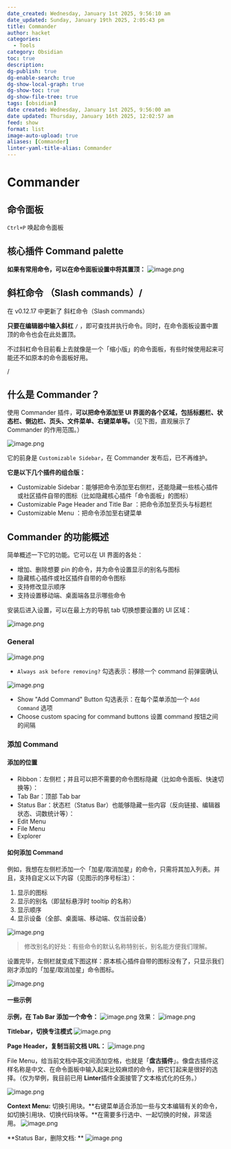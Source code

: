 ```yaml
---
date_created: Wednesday, January 1st 2025, 9:56:10 am
date_updated: Sunday, January 19th 2025, 2:05:43 pm
title: Commander
author: hacket
categories:
  - Tools
category: Obsidian
toc: true
description: 
dg-publish: true
dg-enable-search: true
dg-show-local-graph: true
dg-show-toc: true
dg-show-file-tree: true
tags: [obsidian]
date created: Wednesday, January 1st 2025, 9:56:00 am
date updated: Thursday, January 16th 2025, 12:02:57 am
feed: show
format: list
image-auto-upload: true
aliases: [Commander]
linter-yaml-title-alias: Commander
---
```


# Commander

## 命令面板

`Ctrl+P` 唤起命令面板

## 核心插件 Command palette

**如果有常用命令，可以在命令面板设置中将其置顶：**
![image.png](https://raw.githubusercontent.com/hacket/ObsidianOSS/master/obsidian/202501011823046.png)

## 斜杠命令 （Slash commands）/

在 v0.12.17 中更新了 斜杠命令（Slash commands）

**只要在编辑器中输入斜杠** `/` ，即可查找并执行命令。同时，在命令面板设置中置顶的命令也会在此处置顶。

不过斜杠命令目前看上去就像是一个「缩小版」的命令面板，有些时候使用起来可能还不如原本的命令面板好用。

/

## 什么是 Commander？

使用 Commander 插件，**可以把命令添加至 UI 界面的各个区域，包括标题栏、状态栏、侧边栏、页头、文件菜单、右键菜单等。**（见下图，直观展示了 Commander 的作用范围。）

![image.png](https://raw.githubusercontent.com/hacket/ObsidianOSS/master/obsidian/202501012335099.png)

它的前身是 `Customizable Sidebar`，在 Commander 发布后，已不再维护。

**它是以下几个插件的组合版：**

- Customizable Sidebar：能够把命令添加至右侧栏，还能隐藏一些核心插件或社区插件自带的图标（比如隐藏核心插件「命令面板」的图标）
- Customizable Page Header and Title Bar ：把命令添加至页头与标题栏
- Customizable Menu ：把命令添加至右键菜单

## Commander 的功能概述

简单概述一下它的功能。它可以在 UI 界面的各处：

- 增加、删除想要 pin 的命令，并为命令设置显示的别名与图标
- 隐藏核心插件或社区插件自带的命令图标
- 支持修改显示顺序
- 支持设置移动端、桌面端各显示哪些命令

安装后进入设置，可以在最上方的导航 tab 切换想要设置的 UI 区域：

![image.png](https://raw.githubusercontent.com/hacket/ObsidianOSS/master/obsidian/202501012337443.png)

### General

![image.png](https://raw.githubusercontent.com/hacket/ObsidianOSS/master/obsidian/202501012339193.png)

- `Always ask before removing?` 勾选表示：移除一个 command 前弹窗确认

![image.png](https://raw.githubusercontent.com/hacket/ObsidianOSS/master/obsidian/202501012342789.png)

- Show "Add Command" Button 勾选表示：在每个菜单添加一个 `Add Command` 选项
- Choose custom spacing for command buttons 设置 command 按钮之间的间隔

### 添加 Command

#### 添加的位置

- Ribbon：左侧栏；并且可以把不需要的命令图标隐藏（比如命令面板、快速切换等）：
- Tab Bar：顶部 Tab bar
- Status Bar：状态栏（Status Bar）也能够隐藏一些内容（反向链接、编辑器状态、词数统计等）：
- Edit Menu
- File Menu
- Explorer

#### 如何添加 Command

例如，我想在左侧栏添加一个「加星/取消加星」的命令，只需将其加入列表。并且，支持自定义以下内容（见图示的序号标注）：

1. 显示的图标
2. 显示的别名（即鼠标悬浮时 tooltip 的名称）
3. 显示顺序
4. 显示设备（全部、桌面端、移动端、仅当前设备）

![image.png](https://raw.githubusercontent.com/hacket/ObsidianOSS/master/obsidian/202501012351679.png)

> 修改别名的好处：有些命令的默认名称特别长，别名能方便我们理解。

设置完毕，左侧栏就变成下图这样：原本核心插件自带的图标没有了，只显示我们刚才添加的「加星/取消加星」命令图标。

![image.png](https://raw.githubusercontent.com/hacket/ObsidianOSS/master/obsidian/202501012351458.png)

#### 一些示例

**示例，在 Tab Bar 添加一个命令：**
![image.png](https://raw.githubusercontent.com/hacket/ObsidianOSS/master/obsidian/202501012347175.png)
效果：
![image.png](https://raw.githubusercontent.com/hacket/ObsidianOSS/master/obsidian/202501012348791.png)

**Titlebar，切换专注模式**
![image.png](https://raw.githubusercontent.com/hacket/ObsidianOSS/master/obsidian/202501020039009.png)

**Page Header，复制当前文档 URL：**
![image.png](https://raw.githubusercontent.com/hacket/ObsidianOSS/master/obsidian/202501020039649.png)

File Menu，给当前文档中英文间添加空格，也就是「**盘古插件**」。像盘古插件这样名称是中文、在命令面板中输入起来比较麻烦的命令，把它钉起来是很好的选择。（仅为举例，我目前已用 **Linter**插件全面接管了文本格式化的任务。）

![image.png](https://raw.githubusercontent.com/hacket/ObsidianOSS/master/obsidian/202501020040767.png)

**Context Menu:** 切换引用块。**右键菜单适合添加一些与文本编辑有关的命令，如切换引用块、切换代码块等。**在需要多行选中、一起切换的时候，非常适用。
![image.png](https://raw.githubusercontent.com/hacket/ObsidianOSS/master/obsidian/202501020040407.png)

**Status Bar，删除文档: **
![image.png](https://raw.githubusercontent.com/hacket/ObsidianOSS/master/obsidian/202501020041684.png)
